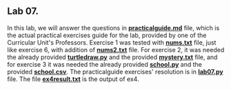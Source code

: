 ## Lab 07.



In this lab, we will answer the questions in **[practicalguide.md](https://github.com/alexandradecarvalho/programming-fundamentals/blob/main/practical-classes/lab07/practicalguide.md)** file, which is the actual practical exercises guide for the lab, provided by one of the Curricular Unit's Professors. Exercise 1 was tested with **[nums.txt](https://github.com/alexandradecarvalho/programming-fundamentals/blob/main/practical-classes/lab07/nums.txt)** file, just like exercise 6, with addition of **[nums2.txt](https://github.com/alexandradecarvalho/programming-fundamentals/blob/main/practical-classes/lab07/nums2.txt)** file. For exercise 2, it was needed the already provided **[turtledraw.py](https://github.com/alexandradecarvalho/programming-fundamentals/blob/main/practical-classes/lab07/turtledraw.py)** and the provided **[mystery.txt](https://github.com/alexandradecarvalho/programming-fundamentals/blob/main/practical-classes/lab07/mystery.txt)** file, and for exercise 3 it was needed the already provided [**school.py**](https://github.com/alexandradecarvalho/programming-fundamentals/blob/main/practical-classes/lab07/school.py) and the provided **[school.csv](https://github.com/alexandradecarvalho/programming-fundamentals/blob/main/practical-classes/lab07/school.scv)**. The practicalguide exercises' resolution is in **[lab07.py](https://github.com/alexandradecarvalho/programming-fundamentals/blob/main/practical-classes/lab07/lab07.py)** file. The file **[ex4result.txt](https://github.com/alexandradecarvalho/programming-fundamentals/blob/main/practical-classes/lab07/ex4result.txt)** is the output of ex4.
